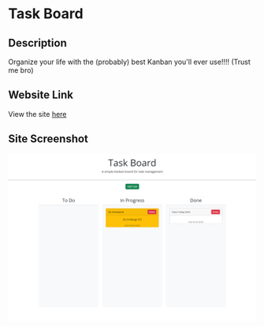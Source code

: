 # Task Board

## Description
Organize your life with the (probably) best Kanban you'll ever use!!!! (Trust me bro)

## Website Link
View the site [here](https://colepatters.github.io/uofm-fsw-challenge-05/)

## Site Screenshot
![image](https://github.com/colepatters/uofm-fsw-challenge-05/blob/main/page-screenshot.png?raw=true)